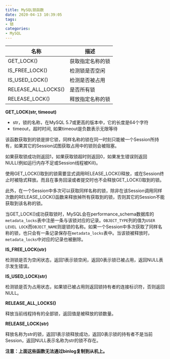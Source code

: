 ```yaml
---
title: MySQL锁函数
date: 2020-04-13 10:39:05
tags:
- 锁
categories:
- MySQL
---
```


| 名称                | 描述             |
| ------------------- | ---------------- |
| GET_LOCK()          | 获取指定名称的锁 |
| IS_FREE_LOCK()      | 检测锁是否空闲   |
| IS_USED_LOCK()      | 检测是否被占用   |
| RELEASE_ALL_LOCKS() | 是否所有锁       |
| RELEASE_LOCK()      | 释放指定名称的锁 |

**GET_LOCK(str, timeout)**

+ str，锁的名称，在MySQL 5.7或更高的版本中，它的长度是64个字符
+ timeout，超时时间, 如果timeout是负数表示无限等待

该函数获取到的锁是排它锁，同样名称的锁在同一时刻只能被一个Session所持有，如果其它的Session试图获取占用中的锁则会被阻塞。

如果获取锁成功则返回1，如果获取锁超时则返回0，如果发生错误则返回NULL(例如运行内存不足或Session线程被Kill)。

使用GET_LOCK()取到的锁需要显式调用RELEASE_LOCK()释放，或在Session终止时被隐式释放。而且在事务回滚或者提交时也不会释放GET_LOCK()取到的锁。

此外，在一个Session中多次可以获取同样名称的锁，除非在该Session调用同样次数的RELEASE_LOCK()函数来释放掉所有获取到的锁，否则其它的Session不能获取到该名称的锁。

当GET_LOCK()成功获取锁时，MySQL会在performance_schema数据库的`metadata_locks`表中注册一条与该锁对应的记录。`OBJECT_TYPE`列的值为`USER LEVEL LOCK`而`OBJECT_NAME`则是锁的名称。如果一个Session中多次获取了同样名称的锁，也只会有一条记录保存在`metadata_locks`表中。当该锁被释放时，`metadata_locks`中对应的记录也被删除。

<!--more-->

**IS_FREE_LOCK(str)**

检测锁是否为空闲状态，返回1表示锁空闲，返回0表示锁已被占用，返回NULL表示发生错误。

**IS_USED_LOCK(str)**

检测锁是否为占用状态，如果锁已被占用则返回锁持有者的连接标识符，否则返回NULL。

**RELEASE_ALL_LOCKS()**

释放当前线程持有的全部锁，返回值是被释放的锁数量。

**RELEASE_LOCK(str)**

释放名称为str的锁，返回1表示锁释放成功，返回0表示锁的持有者不是当前Session，返回NULL表示名称为str的锁不存在。

**注意：上面这些函数无法通过binlog复制到从机上。**

